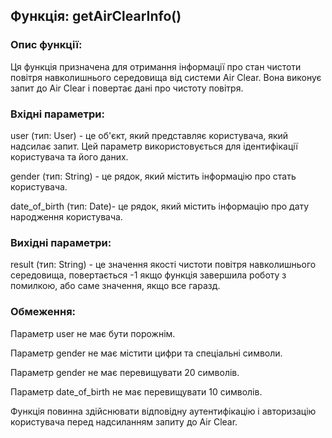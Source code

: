 ## Функція: getAirClearInfo()

### Опис функції:
Ця функція призначена для отримання інформації про стан чистоти повітря навколишнього середовища від системи Air Clear. Вона виконує запит до Air Clear і повертає дані про чистоту повітря.

### Вхідні параметри:

user (тип: User) - це об'єкт, який представляє користувача, який надсилає запит. Цей параметр використовується для ідентифікації користувача та його даних.

gender (тип: String) - це рядок, який містить інформацію про стать користувача.

date_of_birth (тип: Date)- це рядок, який містить інформацію про дату народження користувача. 
### Вихідні параметри:

result (тип: String) - це значення якості чистоти повітря навколишнього середовища, повертається -1 якщо функція завершила роботу з помилкою, або саме значення, якщо все гаразд.

### Обмеження:

Параметр user не має бути порожнім.

Параметр gender не має містити цифри та спеціальні символи.

Параметр gender не має перевищувати 20 символів.

Параметр date_of_birth не має перевищувати 10 символів.

Функція повинна здійснювати відповідну аутентифікацію і авторизацію користувача перед надсиланням запиту до Air Clear.

